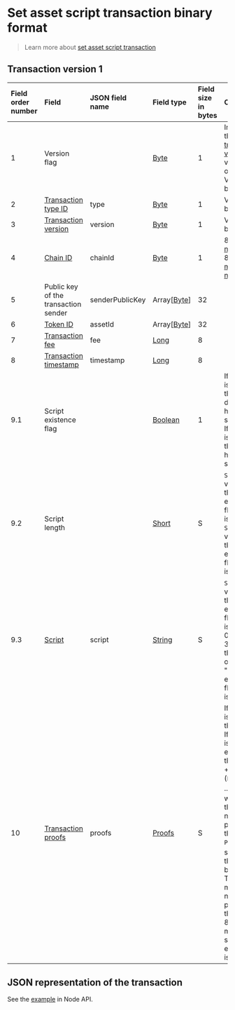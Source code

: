# Set asset script transaction binary format

> Learn more about [set asset script transaction](/blockchain/transaction-type/set-asset-script-transaction.md)

## Transaction version 1

| Field order number | Field | JSON field name | Field type | Field size in bytes | Comment |
| :--- | :--- | :--- | :--- | :--- | :--- |
| 1 | Version flag | | [Byte](/blockchain/blockchain/blockchain-data-types.md) | 1 | Indicates the[ transaction version](/blockchain/transaction/transaction-version.md) is version 2 or higher.<br>Value must be 0 |
| 2 | [Transaction type ID](/blockchain/transaction-type.md) | type | [Byte](/blockchain/blockchain/blockchain-data-types.md) | 1 | Value must be15 |
| 3 | [Transaction version](/blockchain/transaction/transaction-version.md) | version | [Byte](/blockchain/blockchain/blockchain-data-types.md) | 1 | Value must be 1 |
| 4 | [Chain ID](/blockchain/blockchain-network/chain-id.md) | chainId | [Byte](/blockchain/blockchain/blockchain-data-types.md) | 1 | 84 for [test network](/blockchain/blockchain-network/test-network.md), 87 for [main network](/blockchain/blockchain-network/main-network.md) |
| 5 | Public key of the transaction sender  | senderPublicKey | Array[[Byte](/blockchain/blockchain/blockchain-data-types.md)] | 32 | |
| 6 | [Token ID](/blockchain/token/token-id.md) | assetId | Array[[Byte](/blockchain/blockchain/blockchain-data-types.md)] | 32 | |
| 7 | [Transaction fee](/blockchain/transaction/transaction-fee.md) | fee | [Long](/blockchain/blockchain/blockchain-data-types.md) | 8 | |
| 8 | [Transaction timestamp](/blockchain/transaction/transaction-timestamp.md) | timestamp | [Long](/blockchain/blockchain/blockchain-data-types.md) | 8 | |
| 9.1 | Script existence flag | | [Boolean](/blockchain/blockchain/blockchain-data-types.md) | 1 | If the value is 0, then the token does not have a script.<br>If the value is 1, then the token has a script |
| 9.2 | Script length | | [Short](/blockchain/blockchain/blockchain-data-types.md) | S | `S = 0` if the value of the "Script existence flag" field is 0.<br>`S = 2` if the value of the "Script existence flag" field is 1 |
| 9.3 | [Script](/ride/script.md) | script | [String](/blockchain/blockchain/blockchain-data-types.md) | S | `S = 0` if the value of the "Script existence flag" field is 0.<br>0 &lt; `S` ≤ 32768, if the value of the "Script existence flag" field is 1 |
| 10 | [Transaction proofs](/blockchain/transaction/transaction-proof.md) | proofs | [Proofs](/blockchain/transaction/transaction-proof.md) | S | If the array is empty, then `S`= 3. <br>If the array is not empty, then `S` = 3 + 2 × `N` + (`P`<sub>1</sub> + `P`<sub>2</sub> + ... + `P`<sub>n</sub>), where `N` is the number of proofs in the array, `P`<sub>n</sub> is the size on `N`-th proof in bytes. <br>The maximum number of proofs in the array is 8. The maximum size of each proof is 64 bytes |

## JSON representation of the transaction

See the [example](https://nodes.wavesnodes.com/transactions/info/FwYSpmVDbWQ2BA5NCBZ9z5GSjY39PSyfNZzBayDiMA88) in Node API.
